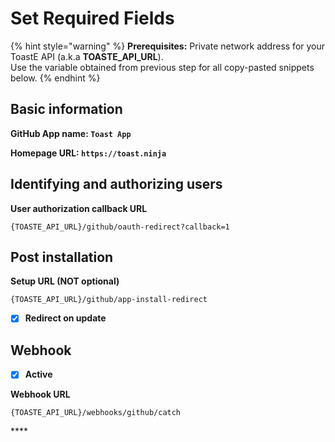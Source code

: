 # Set Required Fields

{% hint style="warning" %}
**Prerequisites:** Private network address for your ToastE API \(a.k.a **TOASTE\_API\_URL**\).  
Use the variable obtained from previous step for all copy-pasted snippets below.
{% endhint %}

## Basic information

**GitHub App name: `Toast App`**

**Homepage URL: `https://toast.ninja`**

## Identifying and authorizing users

**User authorization callback URL**

```text
{TOASTE_API_URL}/github/oauth-redirect?callback=1
```

## **Post installation**

**Setup URL \(NOT optional\)**

```text
{TOASTE_API_URL}/github/app-install-redirect
```

* [x] **Redirect on update**

## Webhook

* [x] **Active**

**Webhook URL**

```text
{TOASTE_API_URL}/webhooks/github/catch
```

\*\*\*\*

